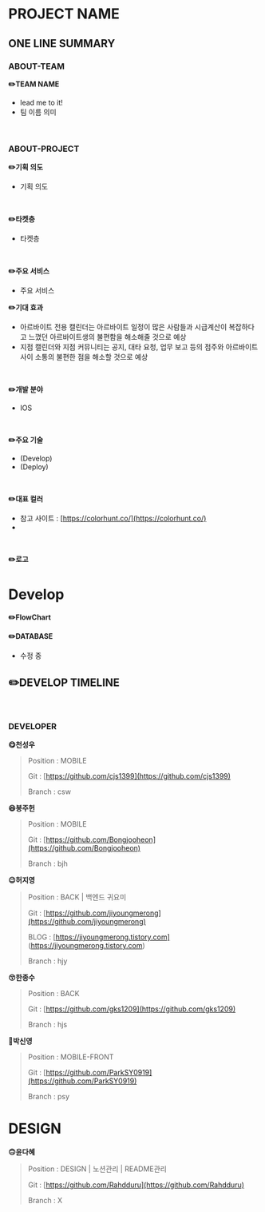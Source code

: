 # PROJECT NAME

## ONE LINE SUMMARY

### ABOUT-TEAM
**✏️TEAM NAME**
- lead me to it!
- 팀 이름 의미
<br>

### ABOUT-PROJECT

**✏️기획 의도**
- 기획 의도
<br>

**✏️타켓층**
- 타켓층
<br>

**✏️주요 서비스**
- 주요 서비스

**✏️기대 효과**
- 아르바이트 전용 캘린더는 아르바이트 일정이 많은 사람들과 시급계산이 복잡하다고 느꼈던 아르바이트생의 불편함을 해소해줄 것으로 예상
- 지점 캘린더와 지점 커뮤니티는 공지, 대타 요청, 업무 보고 등의 점주와 아르바이트 사이 소통의 불편한 점을 해소할 것으로 예상
<br>

**✏️개발 분야**
- IOS
<br>

**✏️주요 기술**
- (Develop)
- (Deploy)
<br>

**✏️대표 컬러**
- 참고 사이트 : [https://colorhunt.co/](https://colorhunt.co/)
- 

<br>

**✏️로고**


# Develop

**✏️FlowChart**


**✏️DATABASE**
- 수정 중

**✏️DEVELOP TIMELINE**
- 
<br>

### DEVELOPER

**😋천성우**

> Position : MOBILE
> 
> Git : [https://github.com/cjs1399](https://github.com/cjs1399)
> 
> Branch : csw

**😆봉주헌**

> Position : MOBILE
> 
> Git : [https://github.com/Bongjooheon](https://github.com/Bongjooheon)
> 
> Branch : bjh

**😉허지영**

> Position : BACK | 백엔드 귀요미
> 
> Git : [https://github.com/jiyoungmerong](https://github.com/jiyoungmerong)
>
> BLOG : [https://jiyoungmerong.tistory.com] (https://jiyoungmerong.tistory.com)
> 
> Branch : hjy

**😚한종수**

> Position : BACK
> 
> Git : [https://github.com/gks1209](https://github.com/gks1209)
> 
> Branch : hjs

**🤢박신영**

> Position : MOBILE-FRONT
> 
> Git : [https://github.com/ParkSY0919](https://github.com/ParkSY0919)
> 
> Branch : psy

# DESIGN

**🙃윤다혜**

> Position : DESIGN | 노션관리 | README관리
> 
> Git : [https://github.com/Rahdduru](https://github.com/Rahdduru)
> 
> Branch : X
